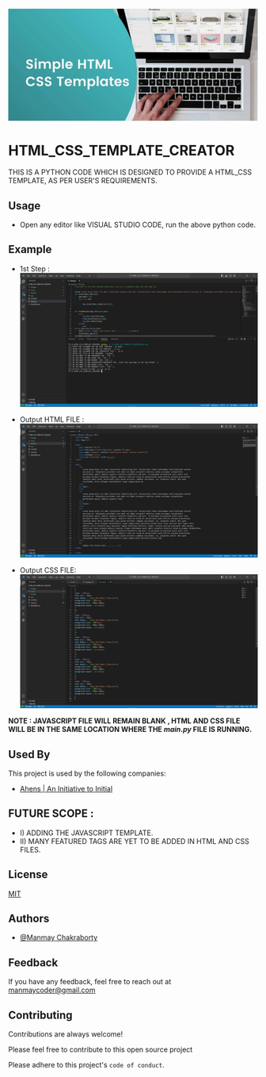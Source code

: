 <!-- ![Logo](Images/pic.PNG) -->
<kbd>![Image](Images/pic.PNG)</kbd>



# HTML_CSS_TEMPLATE_CREATOR
THIS IS A PYTHON CODE WHICH IS DESIGNED TO PROVIDE A HTML_CSS TEMPLATE, AS PER USER'S REQUIREMENTS.


## Usage

- Open any editor like  VISUAL STUDIO CODE, run the above python code.

## Example

- 1st Step : <!-- ![Logo](Images/1st.PNG) -->
            <kbd>![Image](Images/1st.PNG)</kbd>
            
- Output HTML FILE : <!-- ![Logo](Images/html.PNG) -->
            <kbd>![Image](Images/html.PNG)</kbd>

- Output CSS FILE: <!-- ![Logo](Images/css.PNG) -->
            <kbd>![Image](Images/css.PNG)</kbd>
           
**NOTE : JAVASCRIPT FILE WILL REMAIN BLANK , HTML AND CSS FILE WILL BE IN THE SAME LOCATION WHERE THE *main.py* FILE IS RUNNING.**
 
 
## Used By

This project is used by the following companies:
- [Ahens | An Initiative to Initial](https://www.ahens.rf.gd)


## FUTURE SCOPE :
 - I) ADDING THE JAVASCRIPT TEMPLATE.
 - II) MANY FEATURED TAGS ARE YET TO BE ADDED IN HTML AND CSS FILES.
 
 
## License

[MIT](https://choosealicense.com/licenses/mit/)


## Authors

- [@Manmay Chakraborty](https://www.github.com/manmay2)



## Feedback

If you have any feedback, feel free to reach out at manmaycoder@gmail.com


## Contributing

Contributions are always welcome!

Please feel free to contribute to this open source project

Please adhere to this project's `code of conduct`.
